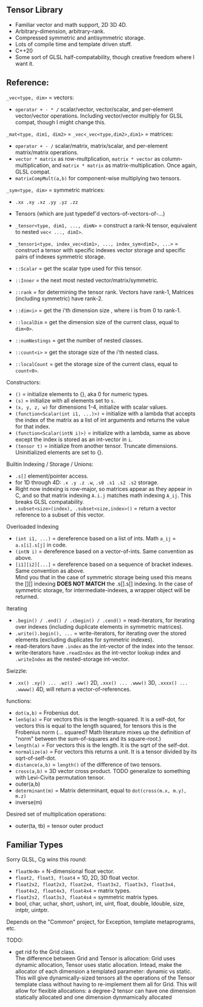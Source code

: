 ## Tensor Library
- Familiar vector and math support, 2D 3D 4D.
- Arbitrary-dimension, arbitrary-rank.
- Compressed symmetric and antisymmetric storage.
- Lots of compile time and template driven stuff.
- C++20
- Some sort of GLSL half-compatability, though creative freedom where I want it.

## Reference:

`_vec<type, dim>` = vectors:
- `operator + - * /` scalar/vector, vector/scalar, and per-element vector/vector operations.  Including vector/vector multiply for GLSL compat, though I might change this.

`_mat<type, dim1, dim2>` = `_vec<_vec<type,dim2>,dim1>` = matrices:
- `operator + - /` scalar/matrix, matrix/scalar, and per-element matrix/matrix operations.
- `vector * matrix` as row-multplication, `matrix * vector` as column-multiplication, and `matrix * matrix` as matrix-multiplication.  Once again, GLSL compat.
- `matrixCompMult(a,b)` for component-wise multiplying two tensors.

`_sym<type, dim>` = symmetric matrices:
- `.xx .xy .xz .yy .yz .zz`

- Tensors (which are just typedef'd vectors-of-vectors-of-...)
- `_tensor<type, dim1, ..., dimN>` = construct a rank-N tensor, equivalent to nested `vec< ..., dimI>`.
- `_tensori<type, index_vec<dim1>, ..., index_sym<dimI>, ...>` = construct a tensor with specific indexes vector storage and specific pairs of indexes symmetric storage.
- `::Scalar` = get the scalar type used for this tensor.
- `::Inner` = the next most nested vector/matrix/symmetric.
- `::rank` = for determining the tensor rank.  Vectors have rank-1, Matrices (including symmetric) have rank-2.
- `::dim<i>` = get the i'th dimension size , where i is from 0 to rank-1.
- `::localDim` = get the dimension size of the current class, equal to `dim<0>`.
- `::numNestings` = get the number of nested classes.
- `::count<i>` = get the storage size of the i'th nested class.
- `::localCount` = get the storage size of the current class, equal to `count<0>`.


Constructors:
- `()` = initialize elements to {}, aka 0 for numeric types.
- `(s)` = initialize with all elements set to `s`.
- `(x, y, z, w)` for dimensions 1-4, initialize with scalar values.
- `(function<Scalar(int i1, ...)>)` = initialize with a lambda that accepts the index of the matrix as a list of int arguments and returns the value for that index.
- `(function<Scalar(intN i)>)` = initialize with a lambda, same as above except the index is stored as an int-vector in `i`.
- `(tensor t)` = initialize from another tensor.  Truncate dimensions.  Uninitialized elements are set to {}.

Builtin Indexing / Storage / Unions:
- `.s[]` element/pointer access.
- for 1D through 4D: `.x .y .z .w`, `.s0 .s1 .s2 .s2` storage.
- Right now indexing is row-major, so matrices appear as they appear in C, and so that matrix indexing `A.i.j` matches math indexing `A_ij`.  This breaks GLSL compatability.
- `.subset<size>(index), .subset<size,index>()` = return a vector reference to a subset of this vector.

Overloaded Indexing
- `(int i1, ...)` = dereference based on a list of ints.  Math `a_ij` = `a.s[i].s[j]` in code.
- `(intN i)` = dereference based on a vector-of-ints. Same convention as above.
- `[i1][i2][...]` = dereference based on a sequence of bracket indexes.  Same convention as above.  
	Mind you that in the case of symmetric storage being used this means the [][] indexing __DOES NOT MATCH__ the .s[].s[] indexing.
	In the case of symmetric storage, for intermediate-indexes, a wrapper object will be returned.

Iterating
- `.begin() / .end() / .cbegin() / .cend()` = read-iterators, for iterating over indexes (including duplicate elements in symmetric matrices).
- `.write().begin(), ...` = write-iterators, for iterating over the stored elements (excluding duplicates for symmetric indexes).
- read-iterators have `.index` as the int-vector of the index into the tensor.
- write-iterators have `.readIndex` as the int-vector lookup index and `.writeIndex` as the nested-storage int-vector.

Swizzle:
- `.xx() .xy() ... .wz() .ww()` 2D, `.xxx() ... .www()` 3D, `.xxxx() ... .wwww()` 4D, will return a vector-of-references.

functions:
- `dot(a,b)` = Frobenius dot.
- `lenSq(a)` = For vectors this is the length-squared.  It is a self-dot, for vectors this is equal to the length squared, for tensors this is the Frobenius norm (... squared? Math literature mixes up the definition of "norm" between the sum-of-squares and its square-root.)
- `length(a)` = For vectors this is the length.  It is the sqrt of the self-dot.
- `normalize(a)` = For vectors this returns a unit.  It is a tensor divided by its sqrt-of-self-dot.
- `distance(a,b)` = `length()` of the difference of two tensors.
- `cross(a,b)` = 3D vector cross product.  TODO generalize to something with Levi-Civita permutation tensor.
- outer(a,b)
- `determinant(m)` = Matrix determinant, equal to `dot(cross(m.x, m.y), m.z)`
- inverse(m)

Desired set of multiplication operations:
- outer(ta, tb) = tensor outer product

## Familiar Types

Sorry GLSL, Cg wins this round:
- `floatN<N>` = N-dimensional float vector.
- `float2, float3, float4` = 1D, 2D, 3D float vector.
- `float2x2, float2x3, float2x4, float3x2, float3x3, float3x4, float4x2, float4x3, float4x4` = matrix types.
- `float2s2, float3s3, float4s4` = symmetric matrix types.
- bool, char, uchar, short, ushort, int, uint, float, double, ldouble, size, intptr, uintptr.

Depends on the "Common" project, for Exception, template metaprograms, etc.

TODO:
- get rid fo the Grid class.  
	The difference between Grid and Tensor is allocation: Grid uses dynamic allocation, Tensor uses static allocation.
	Intead, make the allocator of each dimension a templated parameter: dynamic vs static.
	This will give dynamically-sized tensors all the operations of the Tensor template class without having to re-implement them all for Grid.
	This will allow for flexible allocations: a degree-2 tensor can have one dimension statically allocated and one dimension dynmamically allocated
